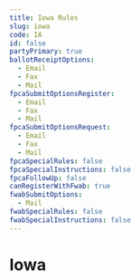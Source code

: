 ```yaml
---
title: Iowa Rules
slug: iowa
code: IA
id: false
partyPrimary: true
ballotReceiptOptions:
  - Email
  - Fax
  - Mail
fpcaSubmitOptionsRegister:
  - Email
  - Fax
  - Mail
fpcaSubmitOptionsRequest:
  - Email
  - Fax
  - Mail
fpcaSpecialRules: false
fpcaSpecialInstructions: false
fpcaFollowUp: false
canRegisterWithFwab: true
fwabSubmitOptions:
  - Mail
fwabSpecialRules: false
fwabSpecialInstructions: false
---
```


# Iowa
